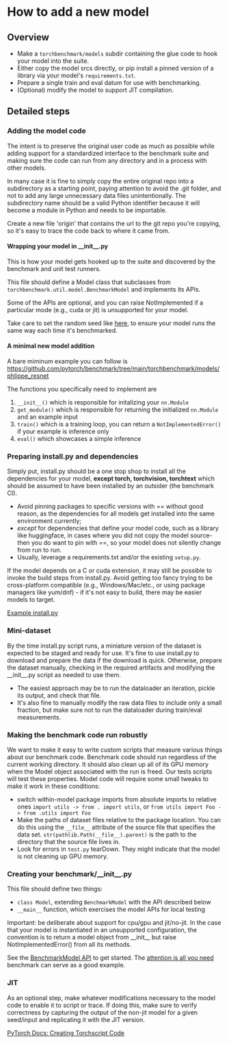 # How to add a new model

## Overview
- Make a `torchbenchmark/models` subdir containing the glue code to hook your model into the suite.
- Either copy the model srcs directly, or pip install a pinned version of a library via your model's `requirements.txt`.
- Prepare a single train and eval datum for use with benchmarking.
- (Optional) modify the model to support JIT compilation.

## Detailed steps

### Adding the model code
The intent is to preserve the original user code as much as possible while 
adding support for a standardized interface to the benchmark suite and making sure
the code can run from any directory and in a process with other models.

In many case it is fine to simply copy the entire original repo into a subdirectory
as a starting point, paying attention to avoid the .git folder, and not to add any 
large unnecessary data files unintentionally.  The subdirectory name should be a valid
Python identifier because it will become a module in Python and needs to be importable.

Create a new file 'origin' that contains the url to the git repo you're copying, 
so it's easy to trace the code back to where it came from.

#### Wrapping your model in \_\_init\_\_.py
This is how your model gets hooked up to the suite and discovered by the benchmark and unit test runners.

This file should define a Model class that subclasses from `torchbenchmark.util.model.BenchmarkModel` and implements its APIs.

Some of the APIs are optional, and you can raise NotImplemented if a particular mode (e.g., cuda or jit) is unsupported for your model.

Take care to set the random seed like [here](https://github.com/pytorch/benchmark/blob/master/torchbenchmark/models/Background_Matting/__init__.py#L20), to ensure your model runs the same way each time it's benchmarked.


#### A minimal new model addition
A bare miminum example you can follow is https://github.com/pytorch/benchmark/tree/main/torchbenchmark/models/phlippe_resnet

The functions you specifically need to implement are 
1. `__init__()` which is responsible for initalizing your `nn.Module`
2. `get_module()` which is responsible for returning the initialized `nn.Module` and an example input
3. `train()` which is a training loop, you can return a `NotImplementedError()` if your example is inference only
4. `eval()` which showcases a simple inference

### Preparing install.py and dependencies
Simply put, install.py should be a one stop shop to install all the dependencies
for your model, __except torch, torchvision, torchtext__ which should be assumed to 
have been installed by an outsider (the benchmark CI).

- Avoid pinning packages to specific versions with == without good reason, as the
dependencies for all models get installed into the same environment currently;
- *except* for dependencies that define your model code, such as a library like huggingface, in cases where you did not copy the model source- then you do want to pin with ==, so your model does not silently change from run to run.
- Usually, leverage a requirements.txt and/or the existing `setup.py`.

If the model depends on a C or cuda extension, it may still be possible to invoke
the build steps from install.py.  Avoid getting too fancy trying to be cross-platform
compatible (e.g., Windows/Mac/etc., or using package managers like yum/dnf) - if it's
not easy to build, there may be easier models to target.

[Example install.py](attention_is_all_you_need_pytorch/install.py)

### Mini-dataset
By the time install.py script runs, a miniature version of the dataset is expected to be 
staged and ready for use.  It's fine to use install.py to download and prepare the data
if the download is quick.  Otherwise, prepare the dataset manually, checking in the required
artifacts and modifying the \_\_init\_\_.py script as needed to use them.

- The easiest approach may be to run the dataloader an iteration, pickle its output, and check
that file.
- It's also fine to manually modify the raw data files to include only a small fraction, but make sure not to run the dataloader during train/eval measurements.


### Making the benchmark code run robustly

We want to make it easy to write custom scripts that measure various things about our benchmark code.
Benchmark code should run regardless of the current working directory. It should also clean up all of its
GPU memory when the Model object associated with the run is freed. Our tests scripts will test these properties.
Model code will require some small tweaks to make it work in these conditions:

- switch within-model package imports from absolute imports to relative ones `import utils -> from . import utils`, or
  `from utils import Foo -> from .utils import Foo`
- Make the paths of dataset files relative to the package location. You can do this using the `__file__` attribute of
  the source file that specifies the data set. `str(pathlib.Path(__file__).parent)` is the path to the directory that the source
  file lives in.
- Look for errors in `test.py` tearDown. They might indicate that the model is not cleaning up GPU memory.

### Creating your benchmark/\_\_init\_\_.py
This file should define two things:
- `class Model`, extending `BenchmarkModel` with the API described below
- `__main__` function, which exercises the model APIs for local testing

Important: be deliberate about support for cpu/gpu and jit/no-jit.  In the case that
your model is instantiated in an unsupported configuration, the convention is to return
a model object from \_\_init\_\_ but raise NotImplementedError() from all its methods.

See the [BenchmarkModel API](https://github.com/pytorch/benchmark/blob/master/torchbenchmark/util/model.py) to get started. The [attention is all you need](attention_is_all_you_need_pytorch/__init__.py) benchmark can serve as a good example.

### JIT
As an optional step, make whatever modifications necessary to the model code to enable it to script or trace.  If doing this,
make sure to verify correctness by capturing the output of the non-jit model for a given seed/input and replicating it with the JIT
version.

[PyTorch Docs: Creating Torchscript Code](https://pytorch.org/docs/1.1.0/jit.html#creating-torchscript-code)
